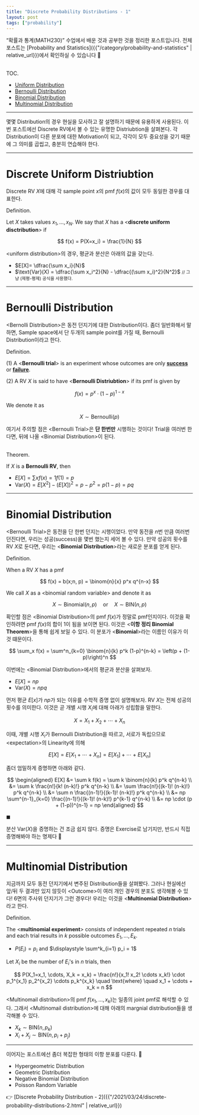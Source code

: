 ```yaml
---
title: "Discrete Probability Distributions - 1"
layout: post
tags: ["probability"]
---
```


“확률과 통계(MATH230)” 수업에서 배운 것과 공부한 것을 정리한 포스트입니다. 전체 포스트는 [Probability and Statistics]({{"/category/probability-and-statistics" | relative_url}})에서 확인하실 수 있습니다 🎲

<br><span class="statement-title">TOC.</span><br>

- [Uniform Distribution](#discrete-uniform-distriubtion)
- [Bernoulli Distribution](#bernoulli-distribution)
- [Binomial Distribution](#binomial-distribution)
- [Multinomial Distribution](#multinomial-distribution)

<hr/>

몇몇 Distribution의 경우 현실을 모사하고 잘 설명하기 때문에 유용하게 사용된다. 이번 포스트에선 Discrete RV에서 볼 수 있는 유명한 Distriubtion을 살펴본다. 각 Distribution이 다른 분포에 대한 Motivation이 되고, 각각이 모두 중요성을 갖기 때문에 그 의미를 곱씹고, 충분히 연습해야 한다.

<hr/>

# Discrete Uniform Distriubtion

Discrete RV $X$에 대해 각 sample point $x$의 pmf $f(x)$의 값이 모두 동일한 경우를 대표한다.

<div class="definition" markdown="1">

<span class="statement-title">Definition.</span><br>

Let $X$ takes values $x_1, \dots, x_N$. We say that $X$ has a \<**discrete uniform disctribution**\> if

$$
f(x) = P(X=x_i) = \frac{1}{N}
$$

</div>

\<uniform distribution\>의 경우, 평균과 분산은 아래의 값을 갖는다.

- $E[X]= \dfrac{\sum x_i}{N}$
- $\text{Var}(X) = \dfrac{\sum x_i^2}{N} - \dfrac{(\sum x_i)^2}{N^2}$ <small>// 그냥 (제평-평제) 공식을 사용했다.</small>

<hr/>

# Bernoulli Distribution

\<Bernolli Distribution\>은 동전 던지기에 대한 Distribution이다. 좀더 일반화해서 말하면, Sample space에서 단 두개의 sample point를 가질 때, Bernoulli Distribution이라고 한다.

<div class="definition" markdown="1">

<span class="statement-title">Definition.</span><br>

(1) A \<**Bernoulli trial**\> is an experiment whose outcomes are only **<u>success</u>** or **<u>failure</u>**.

(2) A RV $X$ is said to have \<**Bernoulli Distriubtion**\> if its pmf is given by

$$
f(x) = p^x \cdot (1-p)^{1-x}
$$

We denote it as 

$$
X \sim \text{Bernoulli}(p)
$$

</div>

여기서 주의할 점은 \<Bernoulli Trial\>은 **단 한번만** 시행하는 것이다! Trial을 여러번 한다면, 뒤에 나올 \<Binomial Distribution\>이 된다.

<div class="statement" markdown="1">

<br><span class="statement-title">Theorem.</span><br>

If $X$ is a **Bernoulli RV**, then

- $\displaystyle E[X] = \sum x f(x) = 1 f(1) = p$
- $\displaystyle \text{Var}(X) = E[X^2] - (E[X])^2 = p - p^2 = p (1-p) = pq$

</div>

<hr/>

# Binomial Distribution

\<Bernoulli Trial\>은 동전을 단 한번 던지는 시행이었다. 만약 동전을 $n$번 만큼 여러번 던진다면, 우리는 성공(success)을 몇번 했는지 세어 볼 수 있다. 만약 성공의 횟수를 RV $X$로 둔다면, 우리는 \<**Binomial Distribution**\>라는 새로운 분포를 얻게 된다.

<div class="definition" markdown="1">

<span class="statement-title">Definition.</span><br>

When a RV $X$ has a pmf

$$
f(x) = b(x;n, p) = \binom{n}{x} p^x q^{n-x}
$$

We call $X$ as a \<binomial random variable\> and denote it as 

$$
X \sim \text{Binomial}(n, p) \quad \text{or} \quad X \sim \text{BIN}(n, p)
$$

</div>

확인할 점은 \<Binomial Distribution\>의 pmf $f(x)$가 정말로 pmf인지이다. 이것을 확인하려면 pmf $f(x)$의 합이 1이 됨을 보이면 된다. 이것은 \<**이항 정리 Binomial Theorem**\>을 통해 쉽게 보일 수 있다. 이 분포가 \<**Binomial**\>라는 이름인 이유가 이것 떄문이다.

$$
\sum_x f(x) = \sum^n_{k=0} \binom{n}{k} p^k (1-p)^{n-k} = \left(p + (1-p)\right)^n
$$

이번에는 \<Binomial Distribution\>에서의 평균과 분산을 살펴보자.

- $\displaystyle E[X] = np$
- $\displaystyle \text{Var}(X) = npq$

먼저 평균 $E[x]$가 $np$가 되는 이유를 수학적 증명 없이 설명해보자. RV $X$는 전체 성공의 횟수를 의미한다. 이것은 곧 개별 시행 $X_i$에 대해 아래가 성립함을 말한다.

$$
X = X_1 + X_2 + \cdots + X_n
$$

이때, 개별 시행 $X_i$가 Bernoulli Distribution을 따르고, 서로가 독립으므로 \<expectation\>의 Linearity에 의해 

$$
E[X] = E[X_1 + \cdots + X_n] = E[X_1] + \cdots + E[X_n]
$$

좀더 엄밀하게 증명하면 아래와 같다.

<div class="math-statement" markdown="1">

$$
\begin{aligned}
E[X] &= \sum k f(k) = \sum k \binom{n}{k} p^k q^{n-k} \\
    &= \sum k \frac{n!}{k! (n-k)!} p^k q^{n-k} \\
    &= \sum \frac{n!}{(k-1)! (n-k)!} p^k q^{n-k} \\
    &= \sum n \frac{(n-1)!}{(k-1)! (n-k)!} p^k q^{n-k} \\
    &= np \sum^{n-1}_{k=0} \frac{(n-1)!}{(k-1)! (n-k)!} p^{k-1} q^{n-k} \\
    &= np \cdot (p + (1-p))^{n-1} = np
\end{aligned}
$$

$\blacksquare$

</div>

분산 $\text{Var}(X)$을 증명하는 건 조금 쉽지 않다. 증명은 Exercise로 남기지만, 반드시 직접 증명해봐야 하는 명제다 🎈

<hr/>

# Multinomial Distribution

지금까지 모두 동전 던지기에서 변주된 Distribution들을 살펴봤다. 그러나 현실에선 앞/뒤 두 결과만 있지 않듯이 \<Outcome\>이 여러 개인 경우의 분포도 생각해볼 수 있다! 6면의 주사위 던지기가 그런 경우다! 우리는 이것을 \<**Multinomial Distribution**\>라고 한다.

<div class="definition" markdown="1">

<span class="statement-title">Definition.</span><br>

The \<**multinomial experiment**\> consists of independent repeated $n$ trials and each trial results in $k$ possible outcomes $E_1, \dots, E_k$.

- $P(E_i) = p_i$ and $\displaystyle \sum^k_{i=1} p_i = 1$

Let $X_i$ be the number of $E_i$'s in $n$ trials, then

$$
P(X_1=x_1, \cdots, X_k = x_k) 
= \frac{n!}{x_1! x_2! \cdots x_k!} \cdot p_1^{x_1}  p_2^{x_2} \cdots p_k^{x_k} \quad \text{where} \quad x_1 + \cdots + x_k = n
$$

</div>

\<Multinomail distribution\>의 pmf $f(x_1, \dots, x_k)$는 일종의 joint pmf로 해석할 수 있다. 그래서 \<Multinomail distribution\>에 대해 아래의 margnial distribution들을 생각해볼 수 있다.

- $X_k \sim \text{BIN}(n, p_k)$
- $X_i + X_j \sim \text{BIN}(n, p_i + p_j)$

<hr/>

이어지는 포스트에선 좀더 복잡한 형태의 이항 분포를 다룬다. 🤩

- Hypergeometric Distribution
- Geometric Distribution
- Negative Binomial Distribution
- Poisson Random Variable

👉 [Discrete Probability Distribution - 2]({{"/2021/03/24/discrete-probability-distributions-2.html" | relative_url}})